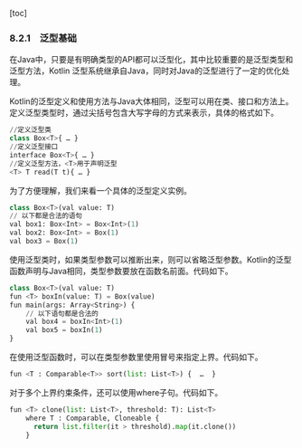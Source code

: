 [toc]

### 8.2.1　泛型基础

在Java中，只要是有明确类型的API都可以泛型化，其中比较重要的是泛型类型和泛型方法，Kotlin 泛型系统继承自Java，同时对Java的泛型进行了一定的优化处理。

Kotlin的泛型定义和使用方法与Java大体相同，泛型可以用在类、接口和方法上。定义泛型类型时，通过尖括号包含大写字母的方式来表示，具体的格式如下。

```python
//定义泛型类
class Box<T>{ … }
//定义泛型接口
interface Box<T>{ … }
//定义泛型方法，<T>用于声明泛型
<T> T read(T t){ … }
```

为了方便理解，我们来看一个具体的泛型定义实例。

```python
class Box<T>(val value: T)
// 以下都是合法的语句
val box1: Box<Int> = Box<Int>(1)
val box2: Box<Int> = Box(1)
val box3 = Box(1)
```

使用泛型类时，如果类型参数可以推断出来，则可以省略泛型参数。Kotlin的泛型函数声明与Java相同，类型参数要放在函数名前面。代码如下。

```python
class Box<T>(val value: T)
fun <T> boxIn(value: T) = Box(value)
fun main(args: Array<String>) {
    // 以下语句都是合法的
    val box4 = boxIn<Int>(1)
    val box5 = boxIn(1)
}
```

在使用泛型函数时，可以在类型参数里使用冒号来指定上界。代码如下。

```python
fun <T : Comparable<T>> sort(list: List<T>) {  …  }
```

对于多个上界约束条件，还可以使用where子句。代码如下。

```python
fun <T> clone(list: List<T>, threshold: T): List<T>
    where T : Comparable, Cloneable {
      return list.filter(it > threshold).map(it.clone())
    }
```

